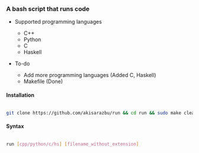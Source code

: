 ### A bash script that runs code

* Supported programming languages
  * C++
  * Python
  * C
  * Haskell

* To-do
  * Add more programming languages (Added C, Haskell)
  * Makefile (Done)

#### Installation

```bash

git clone https://github.com/akisarazbu/run && cd run && sudo make clean install 

```

#### Syntax

```bash

run [cpp/python/c/hs] [filename_without_extension]

```
